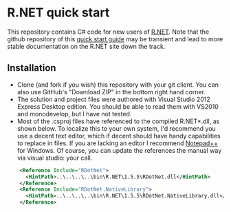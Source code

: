 R.NET quick start
==================

This repository contains C# code for new users of [R.NET](http://rdotnet.codeplex.com). Note that the github repository of this [quick start guide](https://github.com/jmp75/rdotnet-onboarding) may be transient and lead to more stable documentation on the R.NET site down the track.

Installation
-------------

* Clone (and fork if you wish) this repository with your git client. You can also use GitHub's "Download ZIP" in the bottom right hand corner.
* The solution and project files were authored with Visual Studio 2012 Express Desktop edition. You should be able to read them with VS2010 and monodevelop, but I have not tested.
* Most of the .csproj files have referenced to the compiled R.NET*.dll, as shown below. To localize this to your own system, I'd recommend you use a decent text editor, which if decent should have handy capabilities to replace in files. If you are lacking an editor I recommend [Notepad++](http://notepad-plus-plus.org) for Windows. Of course, you can update the references the manual way via visual studio: your call.

```xml
    <Reference Include="RDotNet">
      <HintPath>..\..\..\..\bin\R.NET\1.5.5\RDotNet.dll</HintPath>
    </Reference>
    <Reference Include="RDotNet.NativeLibrary">
      <HintPath>..\..\..\..\bin\R.NET\1.5.5\RDotNet.NativeLibrary.dll</HintPath>
    </Reference>
```
